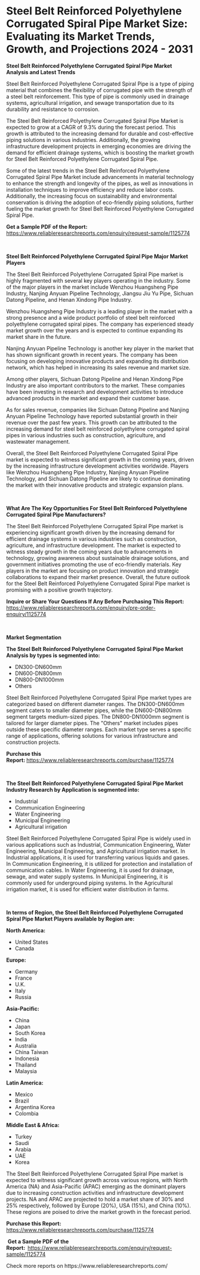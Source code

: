 <p><h1>Steel Belt Reinforced Polyethylene Corrugated Spiral Pipe Market Size: Evaluating its Market Trends, Growth, and Projections 2024 - 2031</h1></p><p><strong>Steel Belt Reinforced Polyethylene Corrugated Spiral Pipe Market Analysis and Latest Trends</strong></p>
<p><p>Steel Belt Reinforced Polyethylene Corrugated Spiral Pipe is a type of piping material that combines the flexibility of corrugated pipe with the strength of a steel belt reinforcement. This type of pipe is commonly used in drainage systems, agricultural irrigation, and sewage transportation due to its durability and resistance to corrosion.</p><p>The Steel Belt Reinforced Polyethylene Corrugated Spiral Pipe Market is expected to grow at a CAGR of 9.3% during the forecast period. This growth is attributed to the increasing demand for durable and cost-effective piping solutions in various industries. Additionally, the growing infrastructure development projects in emerging economies are driving the demand for efficient drainage systems, which is boosting the market growth for Steel Belt Reinforced Polyethylene Corrugated Spiral Pipe.</p><p>Some of the latest trends in the Steel Belt Reinforced Polyethylene Corrugated Spiral Pipe Market include advancements in material technology to enhance the strength and longevity of the pipes, as well as innovations in installation techniques to improve efficiency and reduce labor costs. Additionally, the increasing focus on sustainability and environmental conservation is driving the adoption of eco-friendly piping solutions, further fueling the market growth for Steel Belt Reinforced Polyethylene Corrugated Spiral Pipe.</p></p>
<p><strong>Get a Sample PDF of the Report:&nbsp;</strong> <a href="https://www.reliableresearchreports.com/enquiry/request-sample/1125774">https://www.reliableresearchreports.com/enquiry/request-sample/1125774</a></p>
<p>&nbsp;</p>
<p><strong>Steel Belt Reinforced Polyethylene Corrugated Spiral Pipe Major Market Players</strong></p>
<p><p>The Steel Belt Reinforced Polyethylene Corrugated Spiral Pipe market is highly fragmented with several key players operating in the industry. Some of the major players in the market include Wenzhou Huangsheng Pipe Industry, Nanjing Anyuan Pipeline Technology, Jiangsu Jiu Yu Pipe, Sichuan Datong Pipeline, and Henan Xindong Pipe Industry.</p><p>Wenzhou Huangsheng Pipe Industry is a leading player in the market with a strong presence and a wide product portfolio of steel belt reinforced polyethylene corrugated spiral pipes. The company has experienced steady market growth over the years and is expected to continue expanding its market share in the future.</p><p>Nanjing Anyuan Pipeline Technology is another key player in the market that has shown significant growth in recent years. The company has been focusing on developing innovative products and expanding its distribution network, which has helped in increasing its sales revenue and market size.</p><p>Among other players, Sichuan Datong Pipeline and Henan Xindong Pipe Industry are also important contributors to the market. These companies have been investing in research and development activities to introduce advanced products in the market and expand their customer base.</p><p>As for sales revenue, companies like Sichuan Datong Pipeline and Nanjing Anyuan Pipeline Technology have reported substantial growth in their revenue over the past few years. This growth can be attributed to the increasing demand for steel belt reinforced polyethylene corrugated spiral pipes in various industries such as construction, agriculture, and wastewater management.</p><p>Overall, the Steel Belt Reinforced Polyethylene Corrugated Spiral Pipe market is expected to witness significant growth in the coming years, driven by the increasing infrastructure development activities worldwide. Players like Wenzhou Huangsheng Pipe Industry, Nanjing Anyuan Pipeline Technology, and Sichuan Datong Pipeline are likely to continue dominating the market with their innovative products and strategic expansion plans.</p></p>
<p>&nbsp;</p>
<p><strong>What Are The Key Opportunities For Steel Belt Reinforced Polyethylene Corrugated Spiral Pipe Manufacturers?</strong></p>
<p><p>The Steel Belt Reinforced Polyethylene Corrugated Spiral Pipe market is experiencing significant growth driven by the increasing demand for efficient drainage systems in various industries such as construction, agriculture, and infrastructure development. The market is expected to witness steady growth in the coming years due to advancements in technology, growing awareness about sustainable drainage solutions, and government initiatives promoting the use of eco-friendly materials. Key players in the market are focusing on product innovation and strategic collaborations to expand their market presence. Overall, the future outlook for the Steel Belt Reinforced Polyethylene Corrugated Spiral Pipe market is promising with a positive growth trajectory.</p></p>
<p><strong>Inquire or Share Your Questions If Any Before Purchasing This Report:</strong> <a href="https://www.reliableresearchreports.com/enquiry/pre-order-enquiry/1125774">https://www.reliableresearchreports.com/enquiry/pre-order-enquiry/1125774</a></p>
<p>&nbsp;</p>
<p><strong>Market Segmentation</strong></p>
<p><strong>The Steel Belt Reinforced Polyethylene Corrugated Spiral Pipe Market Analysis by types is segmented into:</strong></p>
<p><ul><li>DN300-DN600mm</li><li>DN600-DN800mm</li><li>DN800-DN1000mm</li><li>Others</li></ul></p>
<p><p>Steel Belt Reinforced Polyethylene Corrugated Spiral Pipe market types are categorized based on different diameter ranges. The DN300-DN600mm segment caters to smaller diameter pipes, while the DN600-DN800mm segment targets medium-sized pipes. The DN800-DN1000mm segment is tailored for larger diameter pipes. The "Others" market includes pipes outside these specific diameter ranges. Each market type serves a specific range of applications, offering solutions for various infrastructure and construction projects.</p></p>
<p><strong>Purchase this Report:&nbsp;</strong><a href="https://www.reliableresearchreports.com/purchase/1125774">https://www.reliableresearchreports.com/purchase/1125774</a></p>
<p>&nbsp;</p>
<p><strong>The Steel Belt Reinforced Polyethylene Corrugated Spiral Pipe Market Industry Research by Application is segmented into:</strong></p>
<p><ul><li>Industrial</li><li>Communication Engineering</li><li>Water Engineering</li><li>Municipal Engineering</li><li>Agricultural irrigation</li></ul></p>
<p><p>Steel Belt Reinforced Polyethylene Corrugated Spiral Pipe is widely used in various applications such as Industrial, Communication Engineering, Water Engineering, Municipal Engineering, and Agricultural irrigation market. In Industrial applications, it is used for transferring various liquids and gases. In Communication Engineering, it is utilized for protection and installation of communication cables. In Water Engineering, it is used for drainage, sewage, and water supply systems. In Municipal Engineering, it is commonly used for underground piping systems. In the Agricultural irrigation market, it is used for efficient water distribution in farms.</p></p>
<p>&nbsp;</p>
<p><strong>In terms of Region, the Steel Belt Reinforced Polyethylene Corrugated Spiral Pipe Market Players available by Region are:</strong></p>
<p>
    <p> <strong> North America: </strong>
        <ul>
            <li>United States</li>
            <li>Canada</li>
        </ul>
        </p> 
    <p> <strong> Europe: </strong>
        <ul>
            <li>Germany</li>
            <li>France</li>
            <li>U.K.</li>
            <li>Italy</li>
            <li>Russia</li>
        </ul>
        </p> 
    <p> <strong> Asia-Pacific: </strong>
        <ul>
            <li>China</li>
            <li>Japan</li>
            <li>South Korea</li>
            <li>India</li>
            <li>Australia</li>
            <li>China Taiwan</li>
            <li>Indonesia</li>
            <li>Thailand</li>
            <li>Malaysia</li>
        </ul>
        </p> 
    <p> <strong> Latin America: </strong>
        <ul>
            <li>Mexico</li>
            <li>Brazil</li>
            <li>Argentina Korea</li>
            <li>Colombia</li>
        </ul>
        </p> 
    <p> <strong> Middle East & Africa: </strong>
        <ul>
            <li>Turkey</li>
            <li>Saudi</li>
            <li>Arabia</li>
            <li>UAE</li>
            <li>Korea</li>
        </ul>
    </p>
    </p>
<p><p>The Steel Belt Reinforced Polyethylene Corrugated Spiral Pipe market is expected to witness significant growth across various regions, with North America (NA) and Asia-Pacific (APAC) emerging as the dominant players due to increasing construction activities and infrastructure development projects. NA and APAC are projected to hold a market share of 30% and 25% respectively, followed by Europe (20%), USA (15%), and China (10%). These regions are poised to drive the market growth in the forecast period.</p></p>
<p><strong>Purchase this Report: </strong><a href="https://www.reliableresearchreports.com/purchase/1125774">https://www.reliableresearchreports.com/purchase/1125774</a></p>
<p>&nbsp;<strong>Get a Sample PDF of the Report:&nbsp;&nbsp;</strong><a href="https://www.reliableresearchreports.com/enquiry/request-sample/1125774">https://www.reliableresearchreports.com/enquiry/request-sample/1125774</a></p>
<p><strong></strong></p>
<p>Check more reports on https://www.reliableresearchreports.com/</p>
